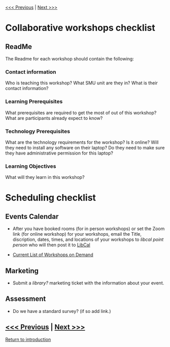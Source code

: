 [<<< Previous]((https://github.com/SouthernMethodistUniversity/styleguide)) | [Next >>>](style_guide.md)   

# Collaborative workshops checklist

## ReadMe
The Readme for each workshop should contain the following:
### Contact information 
Who is teaching this workshop? 
What SMU unit are they in?
What is their contact information?
### Learning Prerequisites 
What prerequisites are required to get the most of out of this workshop? What are participants already expect to know?
### Technology Prerequisites
What are the technology requirements for the workshop? Is it online? 
Will they need to install any software on their laptop? Do they need to make sure they have administrative permission for this laptop?
### Learning Objectives
What will they learn in this workshop? 

# Scheduling checklist

## Events Calendar 
* After you have booked rooms (for in person workshops) or set the Zoom link (for online workshop) for your workshops, email the Title, discription, dates, times, and locations of your workshops to *libcal point person* who will then post it to [LibCal](https://libcal.smu.edu/calendar/fondren/?cid=-1&t=d&d=0000-00-00&cal=-1&inc=0)

* [Current List of Workshops on Demand](https://www.smu.edu/libraries/fondren/services/workshops) 

## Marketing
* Submit a *library?* marketing ticket with the information about your event. 

## Assessment
* Do we have a standard survey? (if so add link.) 


[<<< Previous]((https://github.com/SouthernMethodistUniversity/styleguide)) | [Next >>>](style_guide.md)     
-----
[Return to introduction](https://github.com/SouthernMethodistUniversity/styleguide)